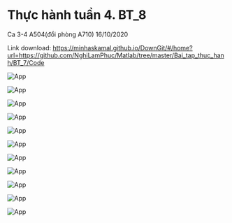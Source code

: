 # Thực hành tuần 4. BT_8

Ca 3-4 A504(đổi phòng A710) 16/10/2020

Link download: https://minhaskamal.github.io/DownGit/#/home?url=https://github.com/NghiLamPhuc/Matlab/tree/master/Bai_tap_thuc_hanh/BT_7/Code

![App](./HinhAnh/Debai_HinhAnh/BT_8_1_2.jpg)

![App](./HinhAnh/Debai_HinhAnh/BT_8_3.jpg)

![App](./HinhAnh/Debai_HinhAnh/BT_8_4.jpg)

![App](./HinhAnh/Debai_HinhAnh/BT_8_5.jpg)

![App](./HinhAnh/Debai_HinhAnh/BT_8_6.jpg)

![App](./HinhAnh/Debai_HinhAnh/BT_8_7.jpg)

![App](./HinhAnh/Debai_HinhAnh/BT_8_8.jpg)

![App](./HinhAnh/Debai_HinhAnh/BT_8_9.jpg)

![App](./HinhAnh/Debai_HinhAnh/BT_8_10.jpg)

![App](./HinhAnh/Debai_HinhAnh/BT_8_11.jpg)

![App](./HinhAnh/Debai_HinhAnh/BT_8_12.jpg)

